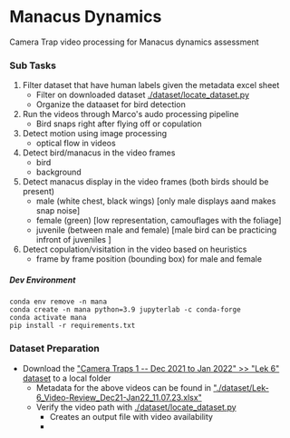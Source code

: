 # Manacus Dynamics 
Camera Trap video processing for Manacus dynamics assessment


### Sub Tasks 
1. Filter dataset that have human labels given the metadata excel sheet
    - Filter on downloaded dataset [./dataset/locate_dataset.py](./dataset/locate_dataset.py)
    - Organize the dataaset for bird detection
2. Run the videos through Marco's audo processing pipeline
    - Bird snaps right after flying off or copulation
3. Detect motion using image processing
    - optical flow in videos
4. Detect bird/manacus in the video frames
    - bird 
    - background
5. Detect manacus display in the video frames (both birds should be present)
    - male (white chest, black wings) [only male displays aand makes snap noise]
    - female (green) [low representation, camouflages with the foliage]
    - juvenile (between male and female) [male bird can be practicing infront of juveniles ]
6. Detect copulation/visitation in the video based on heuristics
    - frame by frame position (bounding box) for male and female



##### Dev Environment

```
conda env remove -n mana
conda create -n mana python=3.9 jupyterlab -c conda-forge
conda activate mana
pip install -r requirements.txt

```

### Dataset Preparation
- Download the ["Camera Traps 1 -- Dec 2021 to Jan 2022" >> "Lek 6" dataset](https://tulane.box.com/s/s5qp63p418h7nz4i3tbmcmch6lq2glnx) to a local folder
    - Metadata for the above videos can be found in ["./dataset/Lek-6_Video-Review_Dec21-Jan22_11.07.23.xlsx"](./dataset/Lek-6_Video-Review_Dec21-Jan22_11.07.23.xlsx)
    - Verify the video path with [./dataset/locate_dataset.py](./dataset/locate_dataset.py)
        - Creates an output file with video availability 
        - 